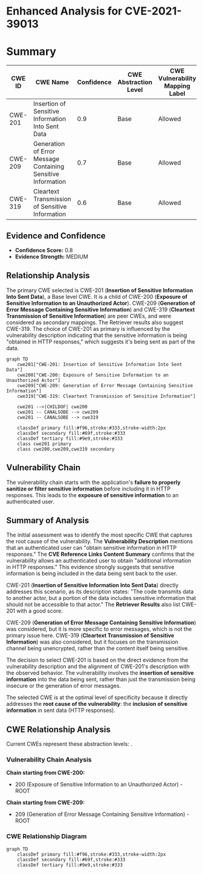 # Enhanced Analysis for CVE-2021-39013

# Summary
| CWE ID | CWE Name | Confidence | CWE Abstraction Level | CWE Vulnerability Mapping Label | CWE-Vulnerability Mapping Notes |
|---|---|---|---|---|---|
| CWE-201 | Insertion of Sensitive Information Into Sent Data | 0.9 | Base | Allowed | Primary CWE |
| CWE-209 | Generation of Error Message Containing Sensitive Information | 0.7 | Base | Allowed | Secondary Candidate |
| CWE-319 | Cleartext Transmission of Sensitive Information | 0.6 | Base | Allowed | Secondary Candidate |

## Evidence and Confidence

*   **Confidence Score:** 0.8
*   **Evidence Strength:** MEDIUM

## Relationship Analysis
The primary CWE selected is CWE-201 (**Insertion of Sensitive Information Into Sent Data**), a Base level CWE. It is a child of CWE-200 (**Exposure of Sensitive Information to an Unauthorized Actor**). CWE-209 (**Generation of Error Message Containing Sensitive Information**) and CWE-319 (**Cleartext Transmission of Sensitive Information**) are peer CWEs, and were considered as secondary mappings. The Retriever results also suggest CWE-319. The choice of CWE-201 as primary is influenced by the vulnerability description indicating that the sensitive information is being "obtained in HTTP responses," which suggests it's being sent as part of the data.

```mermaid
graph TD
    cwe201["CWE-201: Insertion of Sensitive Information Into Sent Data"]
    cwe200["CWE-200: Exposure of Sensitive Information to an Unauthorized Actor"]
    cwe209["CWE-209: Generation of Error Message Containing Sensitive Information"]
    cwe319["CWE-319: Cleartext Transmission of Sensitive Information"]

    cwe201 -->|CHILDOF| cwe200
    cwe201 -- CANALSOBE --> cwe209
    cwe201 -- CANALSOBE --> cwe319
    
    classDef primary fill:#f96,stroke:#333,stroke-width:2px
    classDef secondary fill:#69f,stroke:#333
    classDef tertiary fill:#9e9,stroke:#333
    class cwe201 primary
    class cwe200,cwe209,cwe319 secondary
```

## Vulnerability Chain
The vulnerability chain starts with the application's **failure to properly sanitize or filter sensitive information** before including it in HTTP responses. This leads to the **exposure of sensitive information** to an authenticated user.

## Summary of Analysis
The initial assessment was to identify the most specific CWE that captures the root cause of the vulnerability. The **Vulnerability Description** mentions that an authenticated user can "obtain sensitive information in HTTP responses." The **CVE Reference Links Content Summary** confirms that the vulnerability allows an authenticated user to obtain "additional information in HTTP responses." This evidence strongly suggests that sensitive information is being included in the data being sent back to the user.

CWE-201 (**Insertion of Sensitive Information Into Sent Data**) directly addresses this scenario, as its description states: "The code transmits data to another actor, but a portion of the data includes sensitive information that should not be accessible to that actor." The **Retriever Results** also list CWE-201 with a good score.

CWE-209 (**Generation of Error Message Containing Sensitive Information**) was considered, but it is more specific to error messages, which is not the primary issue here.
CWE-319 (**Cleartext Transmission of Sensitive Information**) was also considered, but it focuses on the transmission channel being unencrypted, rather than the content itself being sensitive.

The decision to select CWE-201 is based on the direct evidence from the vulnerability description and the alignment of CWE-201's description with the observed behavior. The vulnerability involves the **insertion of sensitive information** into the data being sent, rather than just the transmission being insecure or the generation of error messages.

The selected CWE is at the optimal level of specificity because it directly addresses the **root cause of the vulnerability**: the **inclusion of sensitive information** in sent data (HTTP responses).


## CWE Relationship Analysis

Current CWEs represent these abstraction levels: .


### Vulnerability Chain Analysis

**Chain starting from CWE-200:**
- 200 (Exposure of Sensitive Information to an Unauthorized Actor) - ROOT


**Chain starting from CWE-209:**
- 209 (Generation of Error Message Containing Sensitive Information) - ROOT



### CWE Relationship Diagram

```mermaid
graph TD
    classDef primary fill:#f96,stroke:#333,stroke-width:2px
    classDef secondary fill:#69f,stroke:#333
    classDef tertiary fill:#9e9,stroke:#333
```